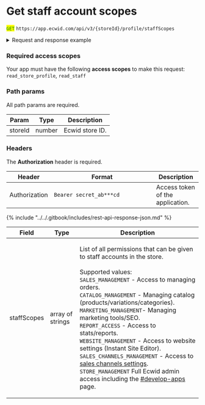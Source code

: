 # Get staff account scopes

<mark style="color:green;">`GET`</mark> `https://app.ecwid.com/api/v3/{storeId}/profile/staffScopes`&#x20;

<details>

<summary>Request and response example</summary>

Request:

```curl
curl --location 'https://app.ecwid.com/api/v3/1003/profile/staffScopes' \
--header 'Authorization: Bearer secret_ab***cd'
```

Response:

```json
{
    "staffScopes": [
        "SALES_MANAGEMENT",
        "CATALOG_MANAGEMENT",
        "MARKETING_MANAGEMENT",
        "REPORT_ACCESS",
        "WEBSITE_MANAGEMENT",
        "SALES_CHANNELS_MANAGEMENT",
        "STORE_MANAGEMENT"
    ]
}
```

</details>

### Required access scopes

Your app must have the following **access scopes** to make this request: `read_store_profile`, `read_staff`

### Path params

All path params are required.

| Param   | Type   | Description     |
| ------- | ------ | --------------- |
| storeId | number | Ecwid store ID. |

### Headers

The **Authorization** header is required.

<table><thead><tr><th>Header</th><th width="252">Format</th><th>Description</th></tr></thead><tbody><tr><td>Authorization</td><td><code>Bearer secret_ab***cd</code></td><td>Access token of the application.</td></tr></tbody></table>

{% include "../../.gitbook/includes/rest-api-response-json.md" %}



| Field       | Type             | Description                                                                                                                                                                                                                                                                                                                                                                                                                                                                                                                                                                                                                                                                                                                                                                                          |
| ----------- | ---------------- | ---------------------------------------------------------------------------------------------------------------------------------------------------------------------------------------------------------------------------------------------------------------------------------------------------------------------------------------------------------------------------------------------------------------------------------------------------------------------------------------------------------------------------------------------------------------------------------------------------------------------------------------------------------------------------------------------------------------------------------------------------------------------------------------------------- |
| staffScopes | array of strings | <p>List of all permissions that can be given to staff accounts in the store.<br><br>Supported values:<br><code>SALES_MANAGEMENT</code> - Access to managing orders.<br><code>CATALOG_MANAGEMENT</code> - Managing catalog (products/variations/categories).<br><code>MARKETING_MANAGEMENT</code>- Managing marketing tools/SEO.<br><code>REPORT_ACCESS</code> - Access to stats/reports.<br><code>WEBSITE_MANAGEMENT</code> - Access to website settings (Instant Site Editor).<br><code>SALES_CHANNELS_MANAGEMENT</code> - Access to <a href="https://support.ecwid.com/hc/en-us/sections/360004414640-Sales-channels">sales channels settings</a>.<br><code>STORE_MANAGEMENT</code> Full Ecwid admin access including the <a href="https://my.ecwid.com/#develop-apps">#develop-apps</a> page.</p> |
